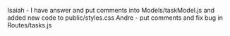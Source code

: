 Isaiah - I have answer and put comments into Models/taskModel.js and added new code to public/styles.css
Andre - put comments and fix bug in Routes/tasks.js
